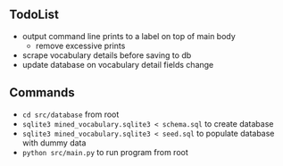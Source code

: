 ## TodoList
- output command line prints to a label on top of main body
    - remove excessive prints
- scrape vocabulary details before saving to db
- update database on vocabulary detail fields change

## Commands
- `cd src/database` from root
- `sqlite3 mined_vocabulary.sqlite3 < schema.sql` to create database
- `sqlite3 mined_vocabulary.sqlite3 < seed.sql` to populate database with dummy data
- `python src/main.py` to run program from root